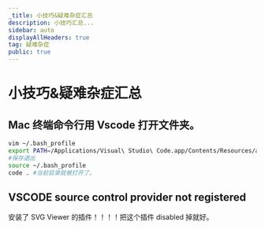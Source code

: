 ```yaml
---
_title: 小技巧&疑难杂症汇总
description: 小技巧汇总...
sidebar: auto
displayAllHeaders: true
tag: 疑难杂症
public: true
---
```


# 小技巧&疑难杂症汇总

## Mac 终端命令行用 Vscode 打开文件夹。

```bash
vim ~/.bash_profile
export PATH=/Applications/Visual\ Studio\ Code.app/Contents/Resources/app/bin:$PATH
#保存退出
source ~/.bash_profile
code . #当前目录就被打开了。
```

## VSCODE source control provider not registered

安装了 SVG Viewer 的插件！！！！把这个插件 disabled 掉就好。
